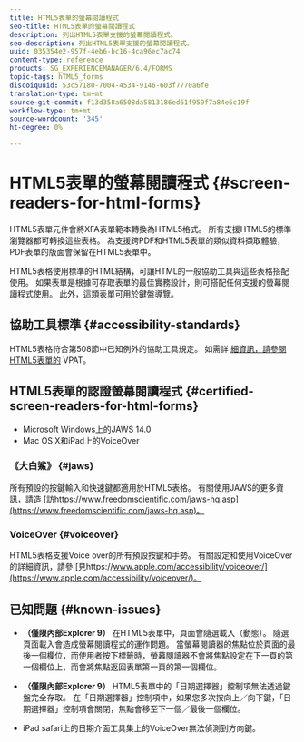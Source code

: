 ```yaml
---
title: HTML5表單的螢幕閱讀程式
seo-title: HTML5表單的螢幕閱讀程式
description: 列出HTML5表單支援的螢幕閱讀程式。
seo-description: 列出HTML5表單支援的螢幕閱讀程式。
uuid: 035354e2-957f-4eb6-bc16-4ca96ec7ac74
content-type: reference
products: SG_EXPERIENCEMANAGER/6.4/FORMS
topic-tags: hTML5_forms
discoiquuid: 53c57180-7004-4534-9146-603f7770a6fe
translation-type: tm+mt
source-git-commit: f13d358a6508da5813186ed61f959f7a84e6c19f
workflow-type: tm+mt
source-wordcount: '345'
ht-degree: 0%

---
```



# HTML5表單的螢幕閱讀程式 {#screen-readers-for-html-forms}

HTML5表單元件會將XFA表單範本轉換為HTML5格式。 所有支援HTML5的標準瀏覽器都可轉換這些表格。 為支援跨PDF和HTML5表單的類似資料擷取體驗，PDF表單的版面會保留在HTML5表單中。

HTML5表格使用標準的HTML結構，可讓HTML的一般協助工具與這些表格搭配使用。 如果表單是根據可存取表單的最佳實務設計，則可搭配任何支援的螢幕閱讀程式使用。 此外，這類表單可用於鍵盤導覽。

## 協助工具標準 {#accessibility-standards}

HTML5表格符合第508節中已知例外的協助工具規定。 如需詳 [細資訊，請參閱HTML5表單的](https://www.adobe.com/mena_en/accessibility/compliance/livecycle-mobile-forms-es4-section-508-vpat.html) VPAT。

## HTML5表單的認證螢幕閱讀程式 {#certified-screen-readers-for-html-forms}

* Microsoft Windows上的JAWS 14.0
* Mac OS X和iPad上的VoiceOver

### 《大白鯊》 {#jaws}

所有預設的按鍵輸入和快速鍵都適用於HTML5表格。 有關使用JAWS的更多資訊，請造 [訪https://www.freedomscientific.com/jaws-hq.asp](https://www.freedomscientific.com/jaws-hq.asp)。

### VoiceOver {#voiceover}

HTML5表格支援Voice over的所有預設按鍵和手勢。 有關設定和使用VoiceOver的詳細資訊，請參 [見https://www.apple.com/accessibility/voiceover/](https://www.apple.com/accessibility/voiceover/)。

## 已知問題 {#known-issues}

* **（僅限內部Explorer 9）** 在HTML5表單中，頁面會隨選載入（動態）。 隨選頁面載入會造成螢幕閱讀程式的運作問題。 當螢幕閱讀器的焦點位於頁面的最後一個欄位，而使用者按下標籤時，螢幕閱讀器不會將焦點設定在下一頁的第一個欄位上，而會將焦點返回表單第一頁的第一個欄位。
* **（僅限內部Explorer 9）** HTML5表單中的「日期選擇器」控制項無法透過鍵盤完全存取。 在「日期選擇器」控制項中，如果您多次按向上／向下鍵，「日期選擇器」控制項會關閉，焦點會移至下一個／最後一個欄位。

* iPad safari上的日期介面工具集上的VoiceOver無法偵測到方向鍵。
